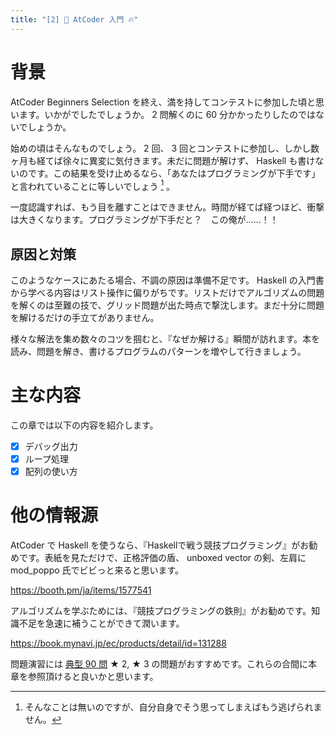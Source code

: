 ```yaml
---
title: "[2] 📘 AtCoder 入門 🔥"
---
```


# 背景

AtCoder Beginners Selection を終え、満を持してコンテストに参加した頃と思います。いかがでしたでしょうか。 2 問解くのに 60 分かかったりしたのではないでしょうか。

始めの頃はそんなものでしょう。 2 回、 3 回とコンテストに参加し、しかし数ヶ月も経てば徐々に異変に気付きます。未だに問題が解けず、 Haskell も書けないのです。この結果を受け止めるなら、「あなたはプログラミングが下手です」と言われていることに等しいでしょう [^1] 。

一度認識すれば、もう目を離すことはできません。時間が経てば経つほど、衝撃は大きくなります。プログラミングが下手だと？　この俺が……！！

## 原因と対策

このようなケースにあたる場合、不調の原因は準備不足です。 Haskell の入門書から学べる内容はリスト操作に偏りがちです。リストだけでアルゴリズムの問題を解くのは至難の技で、グリッド問題が出た時点で撃沈します。まだ十分に問題を解けるだけの手立てがありません。

様々な解法を集め数々のコツを掴むと、『なぜか解ける』瞬間が訪れます。本を読み、問題を解き、書けるプログラムのパターンを増やして行きましょう。

# 主な内容

この章では以下の内容を紹介します。

- [x] デバッグ出力
- [x] ループ処理
- [x] 配列の使い方

# 他の情報源

AtCoder で Haskell を使うなら、『Haskellで戦う競技プログラミング』がお勧めです。表紙を見ただけで、正格評価の盾、 unboxed vector の剣、左肩に mod_poppo 氏でビビっと来ると思います。

https://booth.pm/ja/items/1577541

アルゴリズムを学ぶためには、『競技プログラミングの鉄則』がお勧めです。知識不足を急速に補うことができて潤います。

https://book.mynavi.jp/ec/products/detail/id=131288

問題演習には [典型 90 問](https://atcoder.jp/contests/typical90) ★ 2, ★ 3 の問題がおすすめです。これらの合間に本章を参照頂けると良いかと思います。

[^1]: そんなことは無いのですが、自分自身でそう思ってしまえばもう逃げられません。

